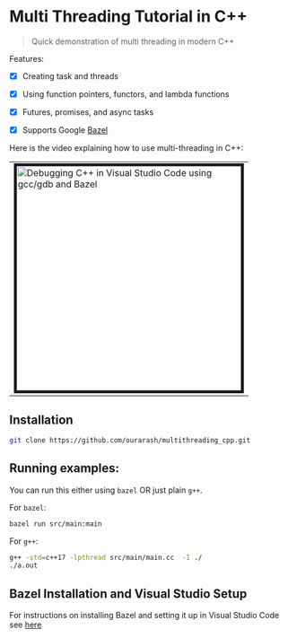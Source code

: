 # Multi Threading Tutorial in C++

> Quick demonstration of multi threading in modern C++

Features:

- [x] Creating task and threads
- [x] Using function pointers, functors, and lambda functions
- [x] Futures, promises, and async tasks
- [x] Supports Google [Bazel](https://bazel.build/)



Here is the video explaining how to use multi-threading in C++:

<table><tr><td>

<a href="https://youtu.be/3aqxaZsvn80">
<img border="5" alt="Debugging C++ in Visual Studio Code using gcc/gdb and Bazel" src="https://raw.githubusercontent.com/ourarash/cpp-template/master/youtube.png" width="400">
</a>
</td></tr></table>

## Installation

```bash
git clone https://github.com/ourarash/multithreading_cpp.git
```

## Running examples:

You can run this either using `bazel` OR just plain `g++`.


For `bazel`:

```bash
bazel run src/main:main
```

For `g++`:
```bash
g++ -std=c++17 -lpthread src/main/main.cc  -I ./
./a.out
```

## Bazel Installation and Visual Studio Setup
For instructions on installing Bazel and setting it up in Visual Studio Code see [here](https://github.com/ourarash/cpp-template)